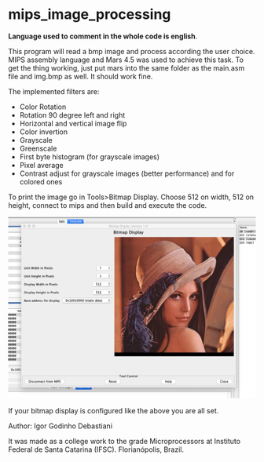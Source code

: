 # mips_image_processing

<b>Language used to comment in the whole code is english</b>.

This program will read a bmp image and process according the user choice. MIPS assembly language and Mars 4.5 was used to achieve this task. To get the thing working, just put mars into the same folder as the main.asm file and img.bmp as well. It should work fine.

The implemented filters are:
<ul>
<li>Color Rotation</li>
<li>Rotation 90 degree left and right</li>
<li>Horizontal and vertical image flip
<li>Color invertion</li>
<li>Grayscale</li>
<li>Greenscale</li>
<li>First byte histogram (for grayscale images)</li>
<li>Pixel average</li>
<li>Contrast adjust for grayscale images (better performance) and for colored ones</li>
</ul>

To print the image go in Tools>Bitmap Display. Choose 512 on width, 512 on height, connect to mips and then build and execute the code.

![The result](bitmap_display.png)

If your bitmap display is configured like the above you are all set.

<p>Author: Igor Godinho Debastiani</p>
<p>It was made as a college work to the grade Microprocessors at Instituto Federal de Santa Catarina (IFSC). Florianópolis, Brazil.</p>

